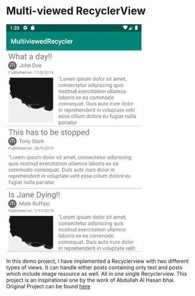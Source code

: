 # Multi-viewed RecyclerView

<img src="multirecycler.png" alt="No Image Preview">

In this demo project, I have implemented a Recyclerview with two different types of views.
It can handle either posts containing only text and posts which include image resource as well. All in one single Recyclerview.
This project is an inspirational one by the work of Abdullah Al Hasan bhai.
Original Project can be found [here](https://github.com/hasancse91/recyclerview-multiple-view-type)